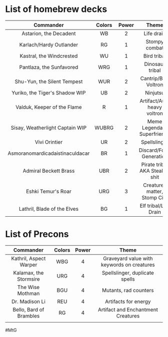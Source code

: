 # List of homebrew decks

|            Commander            | Colors | Power |              Theme              | Decklist |
| :-----------------------------: | :----: | :---: | :-----------------------------: | -------- |
|     Astarion, the Decadent      |   WB   |   2   |           Life drain            |          |
|     Karlach/Hardy Outlander     |   RG   |   1   |          Stompy combat          |          |
|    Kastral, the Windcrested     |   WU   |   1   |           Bird tribal           |          |
|    Pantlaza, the Sunfavored     |  WRG   |   1   |         Dinosaur tribal         |          |
|   Shu-Yun, the Silent Tempest   |  WUR   |   2   |      Cantrip/Buff Voltron       |          |
| Yuriko, the Tiger's Shadow WIP  |   UB   |   2   |            Ninjutsu             |          |
|   Valduk, Keeper of the Flame   |   R    |   1   |   Artifact/Aura heavy voltron   |          |
| Sisay, Weatherlight Captain WIP | WUBRG  |   2   |   Meme Legendary Superfriends   |          |
|          Vivi Orintier          |   UR   |   2   |          Spellslinger           |          |
| Asmoranomardicadaistinaculdacar |   BR   |   1   |     Discard/Food Generation     |          |
|      Admiral Beckett Brass      |  UBR   |   2   | Pirate tribal AKA Steal yo shit |          |
|       Eshki Temur's Roar        |  URG   |   3   |  Creatures matter, Stomp City   |          |
|   Lathril, Blade of the Elves   |   BG   |   1   |      Elf tribal/Life Drain      |          |
# List of Precons

|        Commander        | Colors | Power |                   Theme                    |
| :---------------------: | :----: | :---: | :----------------------------------------: |
| Kathril, Aspect Warper  |  WBG   |   4   | Graveyard value with keywords on creatures |
| Kalamax, the Stormsire  |  URG   |   4   |       Spellslinger, duplicate spells       |
|    The Wise Mothman     |  BGU   |   4   |           Mutants, rad counters            |
|     Dr. Madison Li      |  REU   |   4   |            Artifacts for energy            |
| Bello, Bard of Brambles |   RG   |   4   |     Artifact and Enchantment Creatures     |
|                         |        |       |                                            |
#MtG
